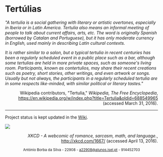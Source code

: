 # Tertúlias
*"A tertulia is a social gathering with literary or artistic overtones, especially in Iberia or in Latin America. Tertulia also means an informal meeting of people to talk about current affairs, arts, etc. The word is originally Spanish (borrowed by Catalan and Portuguese), but it has only moderate currency in English, used mainly in describing Latin cultural contexts.*

*It is rather similar to a salon, but a typical tertulia in recent centuries has been a regularly scheduled event in a public place such as a bar, although some tertulias are held in more private spaces, such as someone's living room. Participants, known as contertulios, may share their recent creations such as poetry, short stories, other writings, and even artwork or songs. Usually but not always, the participants in a regularly scheduled tertulia are in some respects like-minded, with similar political or literary tastes."*

<p align="right">Wikipedia contributors, "Tertulia," <em>Wikipedia, The Free Encyclopedia</em>, <a href="https://en.wikipedia.org/w/index.php?title=Tertulia&oldid=688549965" target="_blank">https://en.wikipedia.org/w/index.php?title=Tertulia&oldid=688549965</a> (accessed March 31, 2016).</p>

---

Project status is kept updated in the [Wiki](https://github.com/isel-leic-ps/s1516v-tertulia/wiki).

<img src="http://imgs.xkcd.com/comics/algorithms.png" align="middle" />
<p align="right"><em>XKCD - A webcomic of romance, sarcasm, math, and language.</em>, <a href="http://xkcd.com/1667/" target="_blank">http://xkcd.com/1667/</a> (accessed April 13, 2016).</p>


<p align="center"><small>António Borba da Silva - 22908 - <a href="mailto:a22908@alunos.isel.pt" target="_blank">a22908@alunos.isel.pt</a> - 914452703</small></p>
